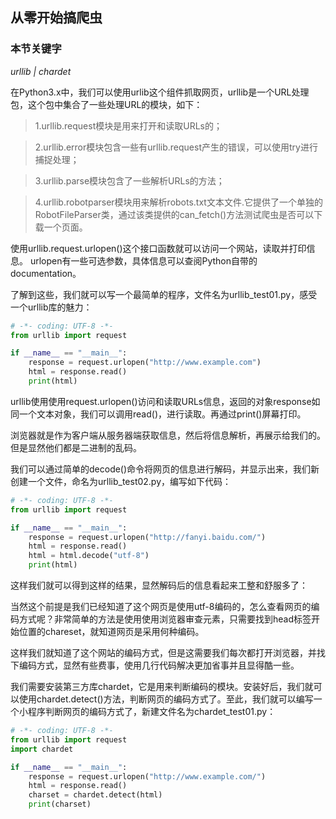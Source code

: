 ## 从零开始搞爬虫
### 本节关键字 ###
*urllib | chardet*


在Python3.x中，我们可以使用urlib这个组件抓取网页，urllib是一个URL处理包，这个包中集合了一些处理URL的模块，如下：


>1.urllib.request模块是用来打开和读取URLs的；

>2.urllib.error模块包含一些有urllib.request产生的错误，可以使用try进行捕捉处理；

>3.urllib.parse模块包含了一些解析URLs的方法；

>4.urllib.robotparser模块用来解析robots.txt文本文件.它提供了一个单独的RobotFileParser类，通过该类提供的can_fetch()方法测试爬虫是否可以下载一个页面。

使用urllib.request.urlopen()这个接口函数就可以访问一个网站，读取并打印信息。
urlopen有一些可选参数，具体信息可以查阅Python自带的documentation。

了解到这些，我们就可以写一个最简单的程序，文件名为urllib_test01.py，感受一个urllib库的魅力：
```python
# -*- coding: UTF-8 -*-
from urllib import request

if __name__ == "__main__":
    response = request.urlopen("http://www.example.com")
    html = response.read()
    print(html)
```

urllib使用使用request.urlopen()访问和读取URLs信息，返回的对象response如同一个文本对象，我们可以调用read()，进行读取。再通过print()屏幕打印。

浏览器就是作为客户端从服务器端获取信息，然后将信息解析，再展示给我们的。但是显然他们都是二进制的乱码。

我们可以通过简单的decode()命令将网页的信息进行解码，并显示出来，我们新创建一个文件，命名为urllib_test02.py，编写如下代码：

```python
# -*- coding: UTF-8 -*-
from urllib import request

if __name__ == "__main__":
    response = request.urlopen("http://fanyi.baidu.com/")
    html = response.read()
    html = html.decode("utf-8")
    print(html)
```

这样我们就可以得到这样的结果，显然解码后的信息看起来工整和舒服多了：


当然这个前提是我们已经知道了这个网页是使用utf-8编码的，怎么查看网页的编码方式呢？非常简单的方法是使用使用浏览器审查元素，只需要找到head标签开始位置的chareset，就知道网页是采用何种编码。

这样我们就知道了这个网站的编码方式，但是这需要我们每次都打开浏览器，并找下编码方式，显然有些费事，使用几行代码解决更加省事并且显得酷一些。

我们需要安装第三方库chardet，它是用来判断编码的模块。安装好后，我们就可以使用chardet.detect()方法，判断网页的编码方式了。至此，我们就可以编写一个小程序判断网页的编码方式了，新建文件名为chardet_test01.py：
```Python
# -*- coding: UTF-8 -*-
from urllib import request
import chardet

if __name__ == "__main__":
    response = request.urlopen("http://www.example.com/")
    html = response.read()
    charset = chardet.detect(html)
    print(charset)
```
